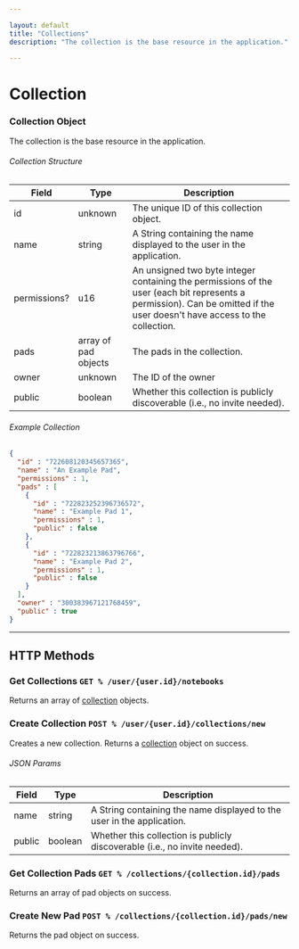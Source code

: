 ```yaml
---

layout: default
title: "Collections"
description: "The collection is the base resource in the application."

---
```


# Collection

### Collection Object
The collection is the base resource in the application.

###### Collection Structure

| Field        | Type                 | Description                                                                                                                                                               |
|--------------|----------------------|---------------------------------------------------------------------------------------------------------------------------------------------------------------------------|
| id           | unknown              | The unique ID of this collection object.                                                                                                                                  |
| name         | string               | A String containing the name displayed to the user in the application.                                                                                                    |
| permissions? | u16                  | An unsigned two byte integer containing the permissions of the user (each bit represents a permission). Can be omitted if the user doesn't have access to the collection. |
| pads         | array of pad objects | The pads in the collection.                                                                                                                                               |
| owner        | unknown              | The ID of the owner                                                                                                                                                       |
| public       | boolean              | Whether this collection is publicly discoverable (i.e., no invite needed). 

###### Example Collection
```json
{
  "id" : "722608120345657365",
  "name" : "An Example Pad",
  "permissions" : 1,
  "pads" : [
    {
      "id" : "722823252396736572",
      "name" : "Example Pad 1",
      "permissions" : 1,
      "public" : false
    },
    {
      "id" : "722823213863796766",
      "name" : "Example Pad 2",
      "permissions" : 1,
      "public" : false
    }
  ],
  "owner" : "300383967121768459",
  "public" : true
}
```

---

## HTTP Methods

### Get Collections ``GET % /user/{user.id}/notebooks``

Returns an array of [collection](#collection-object) objects.


### Create Collection ``POST % /user/{user.id}/collections/new``

Creates a new collection. Returns a [collection](#collection-object) object on success.

###### JSON Params

| Field  | Type    | Description                                                                |
|--------|---------|----------------------------------------------------------------------------|
| name   | string  | A String containing the name displayed to the user in the application.     |
| public | boolean | Whether this collection is publicly discoverable (i.e., no invite needed). |


### Get Collection Pads ``GET % /collections/{collection.id}/pads``
Returns an array of pad objects on success.

### Create New Pad ``POST % /collections/{collection.id}/pads/new``
Returns the pad object on success.

